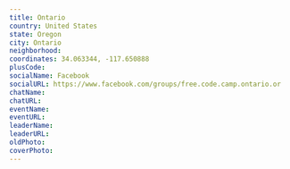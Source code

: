 ```yaml
---
title: Ontario
country: United States
state: Oregon
city: Ontario
neighborhood: 
coordinates: 34.063344, -117.650888
plusCode:
socialName: Facebook
socialURL: https://www.facebook.com/groups/free.code.camp.ontario.or
chatName:
chatURL:
eventName:
eventURL:
leaderName:
leaderURL:
oldPhoto: 
coverPhoto:
---
```

